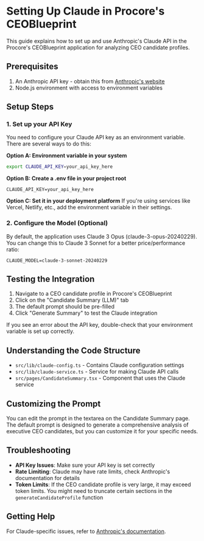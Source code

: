 # Setting Up Claude in Procore's CEOBlueprint

This guide explains how to set up and use Anthropic's Claude API in the Procore's CEOBlueprint application for analyzing CEO candidate profiles.

## Prerequisites

1. An Anthropic API key - obtain this from [Anthropic's website](https://www.anthropic.com/)
2. Node.js environment with access to environment variables

## Setup Steps

### 1. Set up your API Key

You need to configure your Claude API key as an environment variable. There are several ways to do this:

**Option A: Environment variable in your system**
```bash
export CLAUDE_API_KEY=your_api_key_here
```

**Option B: Create a .env file in your project root**
```
CLAUDE_API_KEY=your_api_key_here
```

**Option C: Set it in your deployment platform**
If you're using services like Vercel, Netlify, etc., add the environment variable in their settings.

### 2. Configure the Model (Optional)

By default, the application uses Claude 3 Opus (claude-3-opus-20240229). You can change this to Claude 3 Sonnet for a better price/performance ratio:

```
CLAUDE_MODEL=claude-3-sonnet-20240229
```

## Testing the Integration

1. Navigate to a CEO candidate profile in Procore's CEOBlueprint
2. Click on the "Candidate Summary (LLM)" tab
3. The default prompt should be pre-filled
4. Click "Generate Summary" to test the Claude integration

If you see an error about the API key, double-check that your environment variable is set up correctly.

## Understanding the Code Structure

- `src/lib/claude-config.ts` - Contains Claude configuration settings
- `src/lib/claude-service.ts` - Service for making Claude API calls
- `src/pages/CandidateSummary.tsx` - Component that uses the Claude service

## Customizing the Prompt

You can edit the prompt in the textarea on the Candidate Summary page. The default prompt is designed to generate a comprehensive analysis of executive CEO candidates, but you can customize it for your specific needs.

## Troubleshooting

- **API Key Issues**: Make sure your API key is set correctly
- **Rate Limiting**: Claude may have rate limits, check Anthropic's documentation for details
- **Token Limits**: If the CEO candidate profile is very large, it may exceed token limits. You might need to truncate certain sections in the `generateCandidateProfile` function

## Getting Help

For Claude-specific issues, refer to [Anthropic's documentation](https://docs.anthropic.com/). 